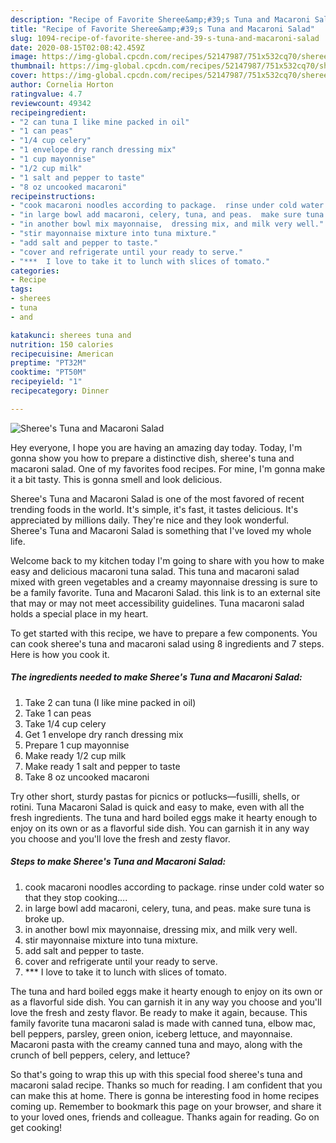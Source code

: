 ```yaml
---
description: "Recipe of Favorite Sheree&amp;#39;s Tuna and Macaroni Salad"
title: "Recipe of Favorite Sheree&amp;#39;s Tuna and Macaroni Salad"
slug: 1094-recipe-of-favorite-sheree-and-39-s-tuna-and-macaroni-salad
date: 2020-08-15T02:08:42.459Z
image: https://img-global.cpcdn.com/recipes/52147987/751x532cq70/sherees-tuna-and-macaroni-salad-recipe-main-photo.jpg
thumbnail: https://img-global.cpcdn.com/recipes/52147987/751x532cq70/sherees-tuna-and-macaroni-salad-recipe-main-photo.jpg
cover: https://img-global.cpcdn.com/recipes/52147987/751x532cq70/sherees-tuna-and-macaroni-salad-recipe-main-photo.jpg
author: Cornelia Horton
ratingvalue: 4.7
reviewcount: 49342
recipeingredient:
- "2 can tuna I like mine packed in oil"
- "1 can peas"
- "1/4 cup celery"
- "1 envelope dry ranch dressing mix"
- "1 cup mayonnise"
- "1/2 cup milk"
- "1 salt and pepper to taste"
- "8 oz uncooked macaroni"
recipeinstructions:
- "cook macaroni noodles according to package.  rinse under cold water so that they stop cooking...."
- "in large bowl add macaroni, celery, tuna, and peas.  make sure tuna is broke up."
- "in another bowl mix mayonnaise,  dressing mix, and milk very well."
- "stir mayonnaise mixture into tuna mixture."
- "add salt and pepper to taste."
- "cover and refrigerate until your ready to serve."
- "***  I love to take it to lunch with slices of tomato."
categories:
- Recipe
tags:
- sherees
- tuna
- and

katakunci: sherees tuna and 
nutrition: 150 calories
recipecuisine: American
preptime: "PT32M"
cooktime: "PT50M"
recipeyield: "1"
recipecategory: Dinner

---
```



![Sheree&#39;s Tuna and Macaroni Salad](https://img-global.cpcdn.com/recipes/52147987/751x532cq70/sherees-tuna-and-macaroni-salad-recipe-main-photo.jpg)

Hey everyone, I hope you are having an amazing day today. Today, I'm gonna show you how to prepare a distinctive dish, sheree&#39;s tuna and macaroni salad. One of my favorites food recipes. For mine, I'm gonna make it a bit tasty. This is gonna smell and look delicious.

Sheree&#39;s Tuna and Macaroni Salad is one of the most favored of recent trending foods in the world. It's simple, it's fast, it tastes delicious. It's appreciated by millions daily. They're nice and they look wonderful. Sheree&#39;s Tuna and Macaroni Salad is something that I've loved my whole life.

Welcome back to my kitchen today I&#39;m going to share with you how to make easy and delicious macaroni tuna salad. This tuna and macaroni salad mixed with green vegetables and a creamy mayonnaise dressing is sure to be a family favorite. Tuna and Macaroni Salad. this link is to an external site that may or may not meet accessibility guidelines. Tuna macaroni salad holds a special place in my heart.


To get started with this recipe, we have to prepare a few components. You can cook sheree&#39;s tuna and macaroni salad using 8 ingredients and 7 steps. Here is how you cook it.

<!--inarticleads1-->

##### The ingredients needed to make Sheree&#39;s Tuna and Macaroni Salad:

1. Take 2 can tuna (I like mine packed in oil)
1. Take 1 can peas
1. Take 1/4 cup celery
1. Get 1 envelope dry ranch dressing mix
1. Prepare 1 cup mayonnise
1. Make ready 1/2 cup milk
1. Make ready 1 salt and pepper to taste
1. Take 8 oz uncooked macaroni


Try other short, sturdy pastas for picnics or potlucks—fusilli, shells, or rotini. Tuna Macaroni Salad is quick and easy to make, even with all the fresh ingredients. The tuna and hard boiled eggs make it hearty enough to enjoy on its own or as a flavorful side dish. You can garnish it in any way you choose and you&#39;ll love the fresh and zesty flavor. 

<!--inarticleads2-->

##### Steps to make Sheree&#39;s Tuna and Macaroni Salad:

1. cook macaroni noodles according to package.  rinse under cold water so that they stop cooking....
1. in large bowl add macaroni, celery, tuna, and peas.  make sure tuna is broke up.
1. in another bowl mix mayonnaise,  dressing mix, and milk very well.
1. stir mayonnaise mixture into tuna mixture.
1. add salt and pepper to taste.
1. cover and refrigerate until your ready to serve.
1. ***  I love to take it to lunch with slices of tomato.


The tuna and hard boiled eggs make it hearty enough to enjoy on its own or as a flavorful side dish. You can garnish it in any way you choose and you&#39;ll love the fresh and zesty flavor. Be ready to make it again, because. This family favorite tuna macaroni salad is made with canned tuna, elbow mac, bell peppers, parsley, green onion, iceberg lettuce, and mayonnaise. Macaroni pasta with the creamy canned tuna and mayo, along with the crunch of bell peppers, celery, and lettuce? 

So that's going to wrap this up with this special food sheree&#39;s tuna and macaroni salad recipe. Thanks so much for reading. I am confident that you can make this at home. There is gonna be interesting food in home recipes coming up. Remember to bookmark this page on your browser, and share it to your loved ones, friends and colleague. Thanks again for reading. Go on get cooking!
